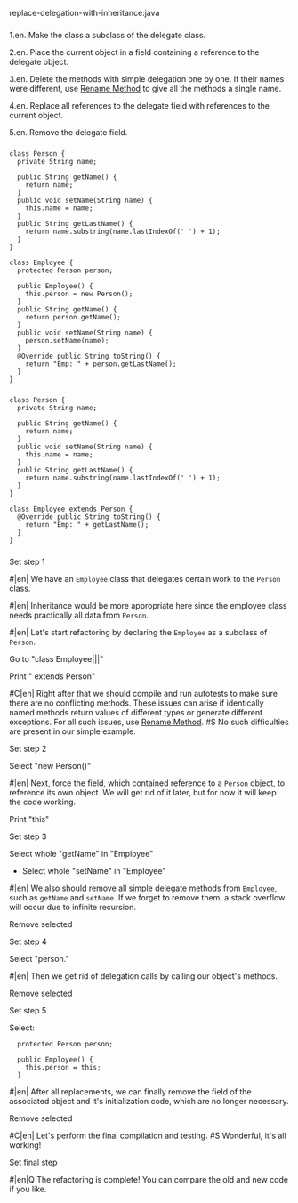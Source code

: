 replace-delegation-with-inheritance:java

###

1.en. Make the class a subclass of the delegate class.


2.en. Place the current object in a field containing a reference to the delegate object.


3.en. Delete the methods with simple delegation one by one. If their names were different, use <a href="/rename-method">Rename Method</a> to give all the methods a single name.


4.en. Replace all references to the delegate field with references to the current object.


5.en. Remove the delegate field.




###

```
class Person {
  private String name;

  public String getName() {
    return name;
  }
  public void setName(String name) {
    this.name = name;
  }
  public String getLastName() {
    return name.substring(name.lastIndexOf(' ') + 1);
  }
}

class Employee {
  protected Person person;

  public Employee() {
    this.person = new Person();
  }
  public String getName() {
    return person.getName();
  }
  public void setName(String name) {
    person.setName(name);
  }
  @Override public String toString() {
    return "Emp: " + person.getLastName();
  }
}
```

###

```
class Person {
  private String name;

  public String getName() {
    return name;
  }
  public void setName(String name) {
    this.name = name;
  }
  public String getLastName() {
    return name.substring(name.lastIndexOf(' ') + 1);
  }
}

class Employee extends Person {
  @Override public String toString() {
    return "Emp: " + getLastName();
  }
}
```

###

Set step 1


#|en| We have an <code>Employee</code> class that delegates certain work to the <code>Person</code> class.



#|en| Inheritance would be more appropriate here since the employee class needs practically all data from <code>Person</code>.



#|en| Let's start refactoring by declaring the <code>Employee</code> as a subclass of <code>Person</code>.


Go to "class Employee|||"

Print " extends Person"


#C|en| Right after that we should compile and run autotests to make sure there are no conflicting methods. These issues can arise if identically named methods return values of different types or generate different exceptions. For all such issues, use  <a href="/rename-method">Rename Method</a>.
#S No such difficulties are present in our simple example.


Set step 2

Select "new Person()"


#|en| Next, force the field, which contained reference to a <code>Person</code> object, to reference its own object. We will get rid of it later, but for now it will keep the code working.


Print "this"

Set step 3

Select whole "getName" in "Employee"
+ Select whole "setName" in "Employee"


#|en| We also should remove all simple delegate methods from <code>Employee</code>, such as <code>getName</code> and <code>setName</code>. If we forget to remove them, a stack overflow will occur due to infinite recursion.


Remove selected

Set step 4

Select "person."


#|en| Then we get rid of delegation calls by calling our object's methods.


Remove selected

Set step 5

Select:
```
  protected Person person;

  public Employee() {
    this.person = this;
  }

```


#|en| After all replacements, we can finally remove the field of the associated object and it's initialization code, which are no longer necessary.


Remove selected


#C|en| Let's perform the final compilation and testing.
#S Wonderful, it's all working!


Set final step


#|en|Q The refactoring is complete! You can compare the old and new code if you like.
